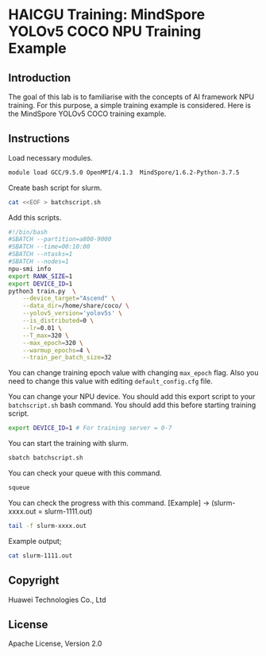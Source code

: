 # HAICGU Training: MindSpore YOLOv5 COCO NPU Training Example

## Introduction

The goal of this lab is to familiarise with the concepts of AI framework NPU training. For this purpose, a simple training example is considered. Here is the MindSpore YOLOv5 COCO training example.

## Instructions

Load necessary modules.
```bash
module load GCC/9.5.0 OpenMPI/4.1.3  MindSpore/1.6.2-Python-3.7.5
```
Create bash script for slurm.
```bash
cat <<EOF > batchscript.sh
```
Add this scripts.

```bash
#!/bin/bash
#SBATCH --partition=a800-9000
#SBATCH --time=00:10:00
#SBATCH --ntasks=1
#SBATCH --nodes=1
npu-smi info
export RANK_SIZE=1
export DEVICE_ID=1
python3 train.py  \
    --device_target="Ascend" \
    --data_dir=/home/share/coco/ \
    --yolov5_version='yolov5s' \
    --is_distributed=0 \
    --lr=0.01 \
    --T_max=320 \
    --max_epoch=320 \
    --warmup_epochs=4 \
    --train_per_batch_size=32
```
You can change training epoch value with changing `max_epoch` flag. Also you need to change this value with editing `default_config.cfg` file.

You can change your NPU device. You should add this export script to your `batchscript.sh` bash command. You should add this before starting training script.
```bash
export DEVICE_ID=1 # For training server = 0-7
```

You can start the training with slurm.
```bash
sbatch batchscript.sh
```

You can check your queue with this command.
```bash
squeue
```
You can check the progress with this command.
[Example] -> (slurm-xxxx.out = slurm-1111.out)
```bash
tail -f slurm-xxxx.out
```
Example output;

```bash
cat slurm-1111.out
```
## Copyright
Huawei Technologies Co., Ltd

## License
Apache License, Version 2.0
